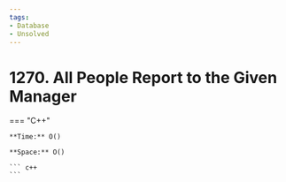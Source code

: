 ```yaml
---
tags:
- Database
- Unsolved
---
```



# 1270. All People Report to the Given Manager

=== "C++"

    **Time:** O()

    **Space:** O()

    ``` c++
    ```